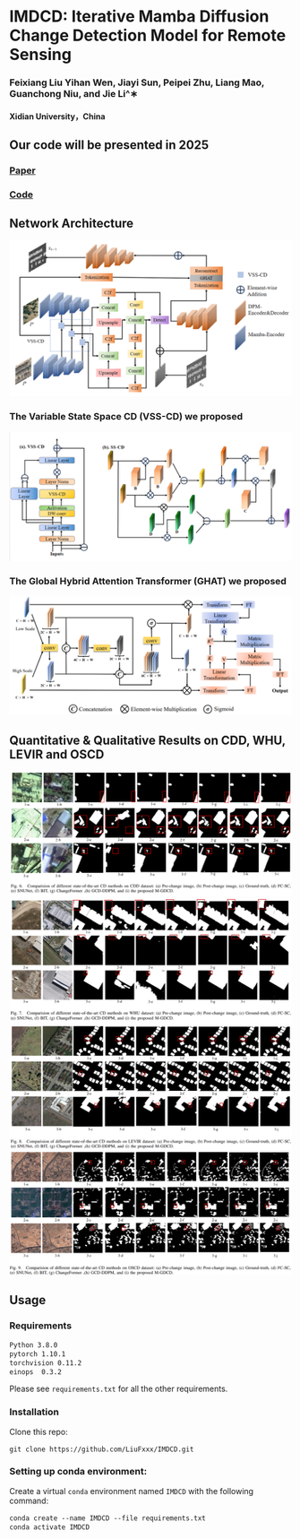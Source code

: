 # IMDCD: Iterative Mamba Diffusion Change Detection Model for Remote Sensing
### Feixiang Liu Yihan Wen, Jiayi Sun, Peipei Zhu, Liang Mao, Guanchong Niu, and Jie Li^∗
#### Xidian University，China
## Our code will be presented in 2025

### [Paper](https://www.google.com)
### [Code](https://github.com/LiuFxxx/IMDCD)
## Network Architecture
![输入图片说明](photos/network.png)
### The Variable State Space CD (VSS-CD) we proposed
![输入图片说明](photos/vsscd.png)
### The Global Hybrid Attention Transformer (GHAT) we proposed
![输入图片说明](photos/ghat.png)
## Quantitative & Qualitative Results on CDD, WHU, LEVIR and OSCD
![输入图片说明](photos/cdd.png)
![输入图片说明](photos/whu.png)
![输入图片说明](photos/levir.png)
![输入图片说明](photos/oscd.png)
##  Usage
### Requirements
```
Python 3.8.0
pytorch 1.10.1
torchvision 0.11.2
einops  0.3.2
```
Please see ```requirements.txt``` for all the other requirements.
### Installation
Clone this repo:
```
git clone https://github.com/LiuFxxx/IMDCD.git
```
### Setting up conda environment:
Create a virtual ```conda``` environment named ```IMDCD``` with the following command:
```
conda create --name IMDCD --file requirements.txt
conda activate IMDCD
```
